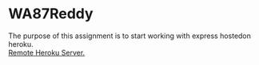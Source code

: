 # WA87Reddy
The purpose of this assignment is to start working with express hostedon heroku.<br>
[Remote Heroku Server.](https://wa87reddy.herokuapp.com/)
